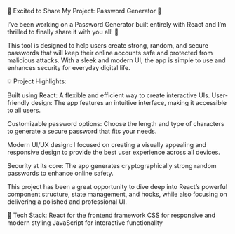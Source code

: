 🚀 Excited to Share My Project: Password Generator 🔐

I’ve been working on a Password Generator built entirely with React and I’m thrilled to finally share it with you all! 🎉

This tool is designed to help users create strong, random, and secure passwords that will keep their online accounts safe and protected from malicious attacks. With a sleek and modern UI, the app is simple to use and enhances security for everyday digital life.

💡 Project Highlights:

Built using React: A flexible and efficient way to create interactive UIs.
User-friendly design: The app features an intuitive interface, making it accessible to all users.

Customizable password options: Choose the length and type of characters to generate a secure password that fits your needs.

Modern UI/UX design: I focused on creating a visually appealing and responsive design to provide the best user experience across all devices.

Security at its core: The app generates cryptographically strong random passwords to enhance online safety.

This project has been a great opportunity to dive deep into React’s powerful component structure, state management, and hooks, while also focusing on delivering a polished and professional UI.

🔧 Tech Stack:
React for the frontend framework
CSS for responsive and modern styling
JavaScript for interactive functionality
